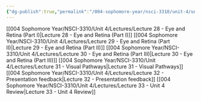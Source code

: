 ```yaml
---
{"dg-publish":true,"permalink":"/004-sophomore-year/nsci-3310/unit-4/unit-4-lectures/"}
---
```


[[004 Sophomore Year/NSCI-3310/Unit 4/Lectures/Lecture 28 - Eye and Retina (Part I)\|Lecture 28 - Eye and Retina (Part I)]]
[[004 Sophomore Year/NSCI-3310/Unit 4/Lectures/Lecture 29 - Eye and Retina (Part II)\|Lecture 29 - Eye and Retina (Part II)]]
[[004 Sophomore Year/NSCI-3310/Unit 4/Lectures/Lecture 30 - Eye and Retina (Part III)\|Lecture 30 - Eye and Retina (Part III)]]
[[004 Sophomore Year/NSCI-3310/Unit 4/Lectures/Lecture 31 - Visual Pathways\|Lecture 31 - Visual Pathways]]
[[004 Sophomore Year/NSCI-3310/Unit 4/Lectures/Lecture 32 - Presentation feedback\|Lecture 32 - Presentation feedback]] 
[[004 Sophomore Year/NSCI-3310/Unit 4/Lectures/Lecture 33 - Unit 4 Review\|Lecture 33 - Unit 4 Review]]
